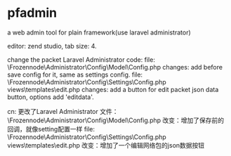 pfadmin
=======

a web admin tool for plain framework(use laravel administrator)

editor: zend studio, tab size: 4.

change the packet Laravel Administrator code: 
	file: \Frozennode\Administrator\Config\Model\Config.php
	changes: add before save config for it, same as settings config.
	file: \Frozennode\Administrator\Config\Settings\Config.php views\templates\edit.php
	changes: add a button for edit packet json data button, options add 'editdata'.

cn:
  更改了Laravel Administrator
  	文件：\Frozennode\Administrator\Config\Model\Config.php
  	改变：增加了保存前的回调，就像setting配置一样
  	file: \Frozennode\Administrator\Config\Settings\Config.php views\templates\edit.php
  	改变：增加了一个编辑网络包的json数据按钮
  	